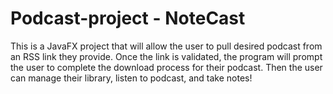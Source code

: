 # Podcast-project - NoteCast
This is a JavaFX project that will allow the user to pull desired podcast from an RSS link they provide. Once the link is validated, the program will
prompt the user to complete the download process for their podcast. Then the user can manage their library, listen to podcast, and take notes!
